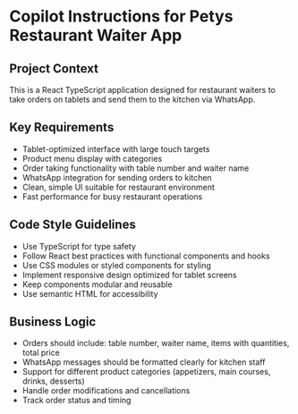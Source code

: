 # Copilot Instructions for Petys Restaurant Waiter App

<!-- Use this file to provide workspace-specific custom instructions to Copilot. For more details, visit https://code.visualstudio.com/docs/copilot/copilot-customization#_use-a-githubcopilotinstructionsmd-file -->

## Project Context
This is a React TypeScript application designed for restaurant waiters to take orders on tablets and send them to the kitchen via WhatsApp.

## Key Requirements
- Tablet-optimized interface with large touch targets
- Product menu display with categories
- Order taking functionality with table number and waiter name
- WhatsApp integration for sending orders to kitchen
- Clean, simple UI suitable for restaurant environment
- Fast performance for busy restaurant operations

## Code Style Guidelines
- Use TypeScript for type safety
- Follow React best practices with functional components and hooks
- Use CSS modules or styled components for styling
- Implement responsive design optimized for tablet screens
- Keep components modular and reusable
- Use semantic HTML for accessibility

## Business Logic
- Orders should include: table number, waiter name, items with quantities, total price
- WhatsApp messages should be formatted clearly for kitchen staff
- Support for different product categories (appetizers, main courses, drinks, desserts)
- Handle order modifications and cancellations
- Track order status and timing

